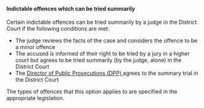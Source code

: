 ####  **Indictable offences which can be tried summarily**

Certain indictable offences can be tried summarily by a judge in the District
Court if the following conditions are met:

  * The judge reviews the facts of the case and considers the offence to be a minor offence 
  * The accused is informed of their right to be tried by a jury in a higher court but agrees to be tried summarily (by the judge, alone) in the District Court 
  * The [ Director of Public Prosecutions (DPP) ](https://www.dppireland.ie/) agrees to the summary trial in the District Court 

The types of offences that this option applies to are specified in the
appropriate legislation.
